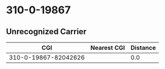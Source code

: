 # 310-0-19867
## Unrecognized Carrier


| CGI | Nearest CGI | Distance |
|-----|-------------|----------|
| 310-0-19867-82042626 |  | 0.0 |
